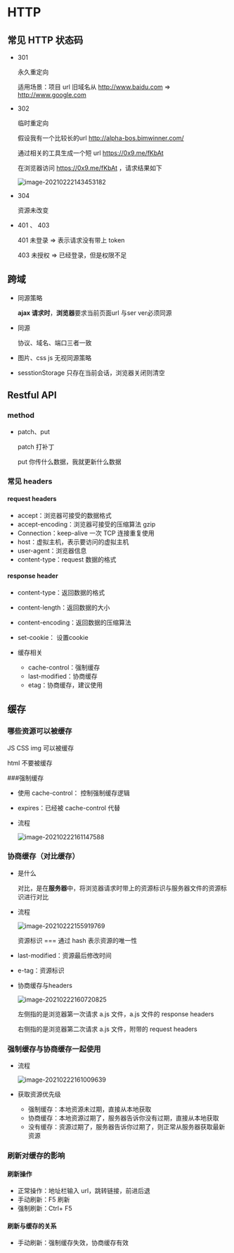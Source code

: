 # HTTP

## 常见 HTTP 状态码

- 301

  永久重定向

  适用场景：项目 url 旧域名从 http://www.baidu.com => http://www.google.com 

- 302

  临时重定向

  假设我有一个比较长的url http://alpha-bos.bimwinner.com/

  通过相关的工具生成一个短 url https://0x9.me/fKbAt

  在浏览器访问 https://0x9.me/fKbAt ，请求结果如下

  ![image-20210222143453182](https://raw.githubusercontent.com/wojiaofengzhongzhuifeng/iamge-host-2/master/image-20210222143453182.png)

  

- 304

  资源未改变

- 401 、 403 

  401 未登录 => 表示请求没有带上 token

  403 未授权 => 已经登录，但是权限不足





## 跨域

- 同源策略

  **ajax 请求时**，**浏览器**要求当前页面url 与ser ver必须同源

- 同源

  协议、域名、端口三者一致

- 图片、css js 无视同源策略
- sesstionStorage 只存在当前会话，浏览器关闭则清空



## Restful API

### method 

- patch、put 

  patch 打补丁

  put 你传什么数据，我就更新什么数据

### 常见 headers

#### request headers

- accept：浏览器可接受的数据格式
- accept-encoding：浏览器可接受的压缩算法 gzip
- Connection：keep-alive 一次 TCP 连接重复使用
- host：虚拟主机，表示要访问的虚拟主机
- user-agent：浏览器信息
- content-type：request 数据的格式

#### response header

- content-type：返回数据的格式
- content-length：返回数据的大小
- content-encoding：返回数据的压缩算法

- set-cookie： 设置cookie
- 缓存相关
  - cache-control：强制缓存
  - last-modified：协商缓存
  - etag：协商缓存，建议使用



## 缓存

### 哪些资源可以被缓存

JS CSS img 可以被缓存

html 不要被缓存

###强制缓存

- 使用 cache-control： 控制强制缓存逻辑

- expires：已经被 cache-control 代替

- 流程

  ![image-20210222161147588](https://raw.githubusercontent.com/wojiaofengzhongzhuifeng/iamge-host-2/master/image-20210222161147588.png)

  

### 协商缓存（对比缓存）

- 是什么

  对比，是在**服务器**中，将浏览器请求时带上的资源标识与服务器文件的资源标识进行对比

- 流程

  ![image-20210222155919769](https://raw.githubusercontent.com/wojiaofengzhongzhuifeng/iamge-host-2/master/image-20210222155919769.png)

  资源标识 === 通过 hash 表示资源的唯一性

- last-modified：资源最后修改时间
- e-tag：资源标识

- 协商缓存与headers

  ![image-20210222160720825](https://raw.githubusercontent.com/wojiaofengzhongzhuifeng/iamge-host-2/master/image-20210222160720825.png)

  左侧指的是浏览器第一次请求 a.js 文件，a.js 文件的 response headers

  右侧指的是浏览器第二次请求 a.js 文件，附带的 request headers



### 强制缓存与协商缓存一起使用

- 流程

   ![image-20210222161009639](https://raw.githubusercontent.com/wojiaofengzhongzhuifeng/iamge-host-2/master/image-20210222161009639.png)

- 获取资源优先级

  - 强制缓存：本地资源未过期，直接从本地获取
  - 协商缓存：本地资源过期了，服务器告诉你没有过期，直接从本地获取
  - 没有缓存：资源过期了，服务器告诉你过期了，则正常从服务器获取最新资源

  



### 刷新对缓存的影响

#### 刷新操作

- 正常操作：地址栏输入 url，跳转链接，前进后退
- 手动刷新：F5 刷新
- 强制刷新：Ctrl+ F5

#### 刷新与缓存的关系

- 手动刷新：强制缓存失效，协商缓存有效

  
